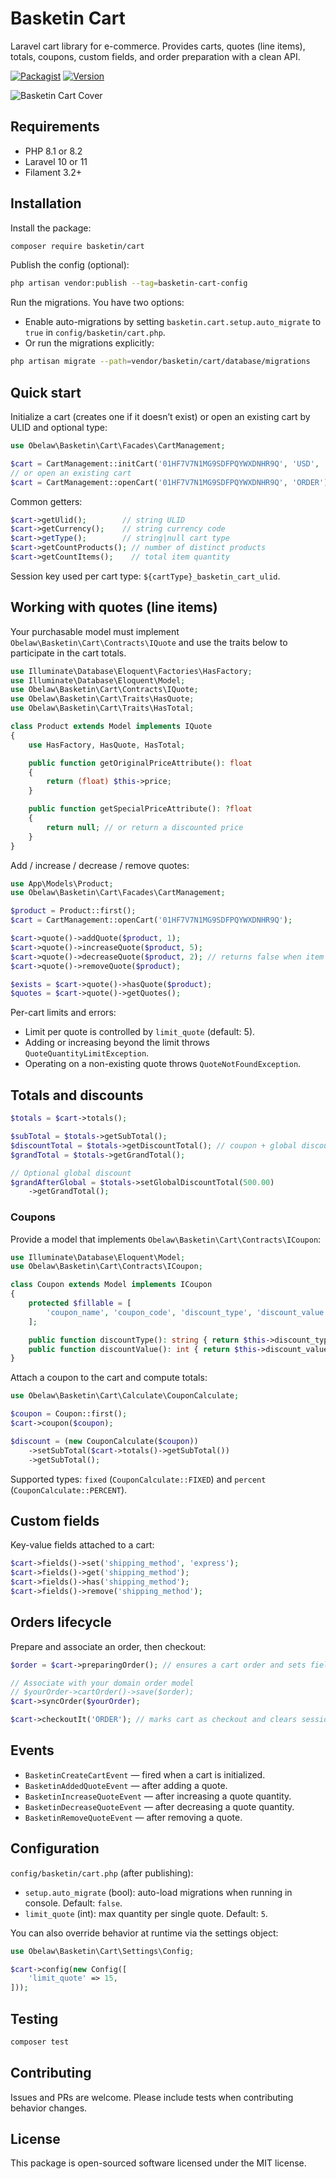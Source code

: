# Basketin Cart

Laravel cart library for e-commerce. Provides carts, quotes (line items), totals, coupons, custom fields, and order preparation with a clean API.

[![Packagist](https://img.shields.io/static/v1?label=Packagist&message=basketin/cart&color=blue&logo=packagist&logoColor=white)](https://packagist.org/packages/basketin/cart)
[![Version](https://poser.pugx.org/basketin/cart/v)](https://packagist.org/packages/basketin/cart)

![Basketin Cart Cover](./cover.svg)

## Requirements

- PHP 8.1 or 8.2
- Laravel 10 or 11
- Filament 3.2+

## Installation

Install the package:

```bash
composer require basketin/cart
```

Publish the config (optional):

```bash
php artisan vendor:publish --tag=basketin-cart-config
```

Run the migrations. You have two options:

- Enable auto-migrations by setting `basketin.cart.setup.auto_migrate` to `true` in `config/basketin/cart.php`.
- Or run the migrations explicitly:

```bash
php artisan migrate --path=vendor/basketin/cart/database/migrations
```

## Quick start

Initialize a cart (creates one if it doesn’t exist) or open an existing cart by ULID and optional type:

```php
use Obelaw\Basketin\Cart\Facades\CartManagement;

$cart = CartManagement::initCart('01HF7V7N1MG9SDFPQYWXDNHR9Q', 'USD', 'ORDER');
// or open an existing cart
$cart = CartManagement::openCart('01HF7V7N1MG9SDFPQYWXDNHR9Q', 'ORDER');
```

Common getters:

```php
$cart->getUlid();        // string ULID
$cart->getCurrency();    // string currency code
$cart->getType();        // string|null cart type
$cart->getCountProducts(); // number of distinct products
$cart->getCountItems();    // total item quantity
```

Session key used per cart type: `${cartType}_basketin_cart_ulid`.

## Working with quotes (line items)

Your purchasable model must implement `Obelaw\Basketin\Cart\Contracts\IQuote` and use the traits below to participate in the cart totals.

```php
use Illuminate\Database\Eloquent\Factories\HasFactory;
use Illuminate\Database\Eloquent\Model;
use Obelaw\Basketin\Cart\Contracts\IQuote;
use Obelaw\Basketin\Cart\Traits\HasQuote;
use Obelaw\Basketin\Cart\Traits\HasTotal;

class Product extends Model implements IQuote
{
    use HasFactory, HasQuote, HasTotal;

    public function getOriginalPriceAttribute(): float
    {
        return (float) $this->price;
    }

    public function getSpecialPriceAttribute(): ?float
    {
        return null; // or return a discounted price
    }
}
```

Add / increase / decrease / remove quotes:

```php
use App\Models\Product;
use Obelaw\Basketin\Cart\Facades\CartManagement;

$product = Product::first();
$cart = CartManagement::openCart('01HF7V7N1MG9SDFPQYWXDNHR9Q');

$cart->quote()->addQuote($product, 1);
$cart->quote()->increaseQuote($product, 5);
$cart->quote()->decreaseQuote($product, 2); // returns false when item is removed
$cart->quote()->removeQuote($product);

$exists = $cart->quote()->hasQuote($product);
$quotes = $cart->quote()->getQuotes();
```

Per-cart limits and errors:

- Limit per quote is controlled by `limit_quote` (default: 5).
- Adding or increasing beyond the limit throws `QuoteQuantityLimitException`.
- Operating on a non-existing quote throws `QuoteNotFoundException`.

## Totals and discounts

```php
$totals = $cart->totals();

$subTotal = $totals->getSubTotal();
$discountTotal = $totals->getDiscountTotal(); // coupon + global discount (capped at subtotal)
$grandTotal = $totals->getGrandTotal();

// Optional global discount
$grandAfterGlobal = $totals->setGlobalDiscountTotal(500.00)
    ->getGrandTotal();
```

### Coupons

Provide a model that implements `Obelaw\Basketin\Cart\Contracts\ICoupon`:

```php
use Illuminate\Database\Eloquent\Model;
use Obelaw\Basketin\Cart\Contracts\ICoupon;

class Coupon extends Model implements ICoupon
{
    protected $fillable = [
        'coupon_name', 'coupon_code', 'discount_type', 'discount_value', 'start_at', 'ends_at',
    ];

    public function discountType(): string { return $this->discount_type; }
    public function discountValue(): int { return $this->discount_value; }
}
```

Attach a coupon to the cart and compute totals:

```php
use Obelaw\Basketin\Cart\Calculate\CouponCalculate;

$coupon = Coupon::first();
$cart->coupon($coupon);

$discount = (new CouponCalculate($coupon))
    ->setSubTotal($cart->totals()->getSubTotal())
    ->getSubTotal();
```

Supported types: `fixed` (`CouponCalculate::FIXED`) and `percent` (`CouponCalculate::PERCENT`).

## Custom fields

Key-value fields attached to a cart:

```php
$cart->fields()->set('shipping_method', 'express');
$cart->fields()->get('shipping_method');
$cart->fields()->has('shipping_method');
$cart->fields()->remove('shipping_method');
```

## Orders lifecycle

Prepare and associate an order, then checkout:

```php
$order = $cart->preparingOrder(); // ensures a cart order and sets fields.order_reference

// Associate with your domain order model
// $yourOrder->cartOrder()->save($order);
$cart->syncOrder($yourOrder);

$cart->checkoutIt('ORDER'); // marks cart as checkout and clears session for that type
```

## Events

- `BasketinCreateCartEvent` — fired when a cart is initialized.
- `BasketinAddedQuoteEvent` — after adding a quote.
- `BasketinIncreaseQuoteEvent` — after increasing a quote quantity.
- `BasketinDecreaseQuoteEvent` — after decreasing a quote quantity.
- `BasketinRemoveQuoteEvent` — after removing a quote.

## Configuration

`config/basketin/cart.php` (after publishing):

- `setup.auto_migrate` (bool): auto-load migrations when running in console. Default: `false`.
- `limit_quote` (int): max quantity per single quote. Default: `5`.

You can also override behavior at runtime via the settings object:

```php
use Obelaw\Basketin\Cart\Settings\Config;

$cart->config(new Config([
    'limit_quote' => 15,
]));
```

## Testing

```bash
composer test
```

## Contributing

Issues and PRs are welcome. Please include tests when contributing behavior changes.

## License

This package is open-sourced software licensed under the MIT license.
